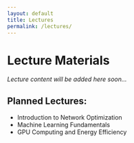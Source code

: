 ```yaml
---
layout: default
title: Lectures
permalink: /lectures/
---
```


# Lecture Materials

*Lecture content will be added here soon...*

## Planned Lectures:
- Introduction to Network Optimization
- Machine Learning Fundamentals
- GPU Computing and Energy Efficiency